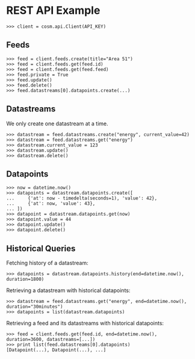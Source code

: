 
REST API Example
================

    >>> client = cosm.api.Client(API_KEY)

Feeds
-----

    >>> feed = client.feeds.create(title="Area 51")
    >>> feed = client.feeds.get(feed.id)
    >>> feed = client.feeds.get(feed.feed)
    >>> feed.private = True
    >>> feed.update()
    >>> feed.delete()
    >>> feed.datastreams[0].datapoints.create(...)

Datastreams
-----------

We only create one datastream at a time.

    >>> datastream = feed.datastreams.create("energy", current_value=42)
    >>> datastream = feed.datastreams.get("energy")
    >>> datastream.current_value = 123
    >>> datastream.update()
    >>> datastream.delete()

Datapoints
----------

    >>> now = datetime.now()
    >>> datapoints = datastream.datapoints.create([
    ...     {'at': now - timedelta(seconds=1), 'value': 42},
    ...     {'at': now, 'value': 43},
    ... ])
    >>> datapoint = datastream.datapoints.get(now)
    >>> datapoint.value = 44
    >>> datapoint.update()
    >>> datapoint.delete()

Historical Queries
------------------

Fetching history of a datastream:

    >>> datapoints = datastream.datapoints.history(end=datetime.now(), duration=1800)

Retrieving a datastream with historical datapoints:

    >>> datastream = feed.datastreams.get("energy", end=datetime.now(), duration="30minutes")
    >>> datapoints = list(datastream.datapoints)

Retrieving a feed and its datastreams with historical datapoints:

    >>> feed = client.feeds.get(feed.id, end=datetime.now(), duration=3600, datastreams=[...])
    >>> print list(feed.datastreams[0].datapoints)
    [Datapoint(...), Datapoint(...), ...]

